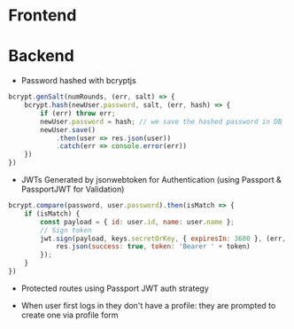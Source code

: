 # Frontend


# Backend
- Password hashed with bcryptjs
```javascript
bcrypt.genSalt(numRounds, (err, salt) => {
    bcrypt.hash(newUser.password, salt, (err, hash) => {
        if (err) throw err;
        newUser.password = hash; // we save the hashed password in DB
        newUser.save()
            .then(user => res.json(user))
            .catch(err => console.error(err))
    })
})
```

- JWTs Generated by jsonwebtoken for Authentication (using Passport & PassportJWT for Validation)
```javascript
bcrypt.compare(password, user.password).then(isMatch => {
    if (isMatch) {
        const payload = { id: user.id, name: user.name };
        // Sign token
        jwt.sign(payload, keys.secretOrKey, { expiresIn: 3600 }, (err, token) => {
            res.json(success: true, token: 'Bearer ' + token)
        });
    }
})
```

- Protected routes using Passport JWT auth strategy

- When user first logs in they don't have a profile: they are prompted to create one via profile form




